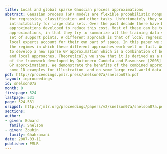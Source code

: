 ```yaml
---
title: Local and global sparse Gaussian process approximations
abstract: Gaussian process (GP) models are flexible probabilistic nonparametric models
  for regression, classification and other tasks. Unfortunately they suffer from computational
  intractability for large data sets. Over the past decade there have been many different
  approximations developed to reduce this cost. Most of these can be termed global
  approximations, in that they try to summarize all the training data via a small
  set of support points. A different approach is that of local regression, where many
  local experts account for their own part of space. In this paper we start by investigating
  the regimes in which these different approaches work well or fail. We then proceed
  to develop a new sparse GP approximation which is a combination of both the global
  and local approaches. Theoretically we show that it is derived as a natural extension
  of the framework developed by Qui~onero Candela and Rasmussen [2005] for n sparse
  GP approximations. We demonstrate the benefits of the combined approximation on
  some 1D examples for illustration, and on some large real-world data sets.
pdf: http://proceedings.pmlr.press/snelson07a/snelson07a.pdf
layout: inproceedings
id: snelson07a
month: 0
firstpage: 524
lastpage: 531
page: 524-531
origpdf: http://jmlr.org/proceedings/papers/v2/snelson07a/snelson07a.pdf
sections: 
author:
- given: Edward
  family: Snelson
- given: Zoubin
  family: Ghahramani
date: 2007-03-11
publisher: PMLR
---
```

